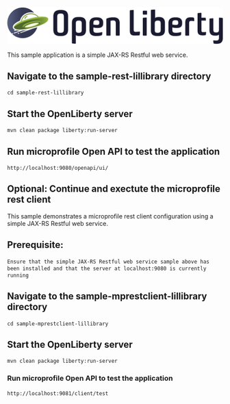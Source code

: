 ![](https://github.com/OpenLiberty/open-liberty/blob/master/logos/logo_horizontal_light_navy.png)

This sample application is a simple JAX-RS Restful web service.

## Navigate to the sample-rest-lillibrary directory
	cd sample-rest-lillibrary

## Start the OpenLiberty server
    mvn clean package liberty:run-server

## Run microprofile Open API to test the application 
    http://localhost:9080/openapi/ui/

## Optional:  Continue and exectute the microprofile rest client 
This sample demonstrates a microprofile rest client configuration using a simple JAX-RS Restful web service.

## Prerequisite:
	Ensure that the simple JAX-RS Restful web service sample above has been installed and that the server at localhost:9080 is currently running

## Navigate to the sample-mprestclient-lillibrary directory
	cd sample-mprestclient-lillibrary

## Start the OpenLiberty server
    mvn clean package liberty:run-server

### Run microprofile Open API to test the application 
    http://localhost:9081/client/test
